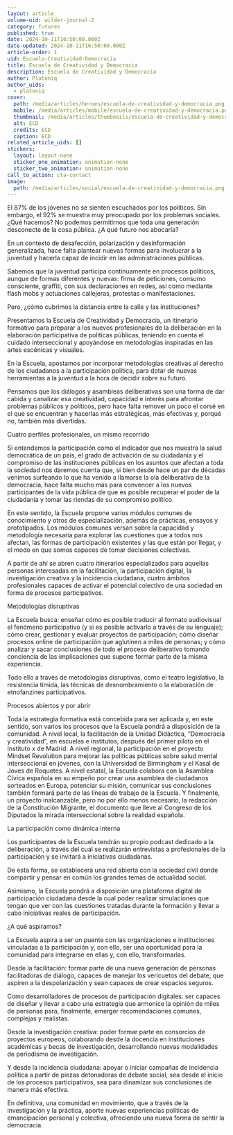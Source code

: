 ```yaml
---
layout: article
volume-uid: wilder-journal-2
category: futures
published: true
date: 2024-10-11T16:50:00.000Z
date-updated: 2024-10-11T16:50:00.000Z
article-order: 1
uid: Escuela-Creatividad-Democracia
title: Escuela de Creatividad y Democracia
description: Escuela de Creatividad y Democracia
author: Platoniq
author_uids:
  - platoniq
cover:
  path: /media/articles/heroes/escuela-de-creatividad-y-democracia.png
  mobile: /media/articles/mobile/escuela-de-creatividad-y-democracia.png
  thumbnail: /media/articles/thumbnails/escuela-de-creatividad-y-democracia.png
  alt: ECD
  credits: ECD
  caption: ECD
related_article_uids: []
stickers:
  layout: layout-none
  sticker_one_animation: animation-none
  sticker_two_animation: animation-none
call_to_action: cta-contact
image:
  path: /media/articles/social/escuela-de-creatividad-y-democracia.png
---
```

El 87% de los jóvenes no se sienten escuchados por los políticos. Sin embargo, el 92% se muestra muy preocupado por los problemas sociales. ¿Qué hacemos? No podemos permitirnos que toda una generación desconecte de la cosa pública. ¿A qué futuro nos abocaría?

En un contexto de desafección, polarización y desinformación generalizada, hace falta plantear nuevas formas para involucrar a la juventud y hacerla capaz de incidir en las administraciones públicas.



Sabemos que la juventud participa continuamente en procesos políticos, aunque de formas diferentes y nuevas: firma de peticiones, consumo consciente, graffiti, con sus declaraciones en redes, así como mediante flash mobs y actuaciones callejeras, protestas o manifestaciones.



Pero, ¿cómo cubrimos la distancia entre la calle y las instituciones?



Presentamos la Escuela de Creatividad y Democracia, un itinerario formativo para preparar a los nuevos profesionales de la deliberación en la elaboración participativa de políticas públicas, teniendo en cuenta el cuidado interseccional y apoyándose en metodologías inspiradas en las artes escénicas y visuales. 



En la Escuela, apostamos por incorporar metodologías creativas al derecho de los ciudadanos a la participación política, para dotar de nuevas herramientas a la juventud a la hora de decidir sobre su futuro.



Pensamos que los diálogos y asambleas deliberativas son una forma de dar cabida y canalizar esa creatividad, capacidad e interés para afrontar problemas públicos y políticos, pero hace falta remover un poco el corsé en el que se encuentran y hacerlas más estratégicas, más efectivas y, porqué no, también más divertidas.



Cuatro perfiles profesionales, un mismo recorrido



Si entendemos la participación como el indicador que nos muestra la salud democrática de un país, el grado de activación de su ciudadanía y el compromiso de las instituciones públicas en los asuntos que afectan a toda la sociedad nos daremos cuenta que, si bien desde hace un par de décadas venimos surfeando lo que ha venido a llamarse la ola deliberativa de la democracia, hace falta mucho más para convencer a los nuevos participantes de la vida pública de que es posible recuperar el poder de la ciudadanía y tomar las riendas de su compromiso político.



En este sentido, la Escuela propone varios módulos comunes de conocimiento y otros de especialización, además de prácticas, ensayos y prototipados. Los módulos comunes versan sobre la capacidad y metodología necesaria para explorar las cuestiones que a todos nos afectan, las formas de participación existentes y las que están por llegar, y el modo en que somos capaces de tomar decisiones colectivas. 



A partir de ahí se abren cuatro itinerarios especializados para aquellas personas interesadas en la facilitación, la participación digital, la investigación creativa y la incidencia ciudadana, cuatro ámbitos profesionales capaces de activar el potencial colectivo de una sociedad en forma de procesos participativos.



Metodologías disruptivas



La Escuela busca: enseñar cómo es posible traducir al formato audiovisual el fenómeno participativo (y si es posible activarlo a través de su lenguaje); cómo crear, gestionar y evaluar proyectos de participación; cómo diseñar procesos online de participación que aglutinen a miles de personas; y cómo analizar y sacar conclusiones de todo el proceso deliberativo tomando conciencia de las implicaciones que supone formar parte de la misma experiencia.



Todo ello a través de metodologías disruptivas, como el teatro legislativo, la resistencia tímida, las técnicas de desnombramiento o la elaboración de etnofanzines participativos.



Procesos abiertos y por abrir



Toda la estrategia formativa está concebida para ser aplicada y, en este sentido, son varios los procesos que la Escuela pondrá a disposición de la comunidad. A nivel local, la facilitación de la Unidad Didáctica, “Democracia y creatividad”, en escuelas e institutos, después del primer piloto en el Instituto x de Madrid. A nivel regional, la participación en el proyecto Mindset Revolution para mejorar las políticas públicas sobre salud mental interseccional en jóvenes, con la Universidad de Birmingham y el Kasal de Joves de Roquetes. A nivel estatal, la Escuela colabora con la Asamblea Cívica española en su empeño por crear una asamblea de ciudadanos sorteados en Europa, potenciar su misión, comunicar sus conclusiones también formará parte de las líneas de trabajo de la Escuela. Y finalmente, un proyecto inalcanzable, pero no por ello menos necesario, la redacción de la Constitución Migrante, el documento que lleve al Congreso de los Diputados la mirada interseccional sobre la realidad española.



La participación como dinámica interna



Los participantes de la Escuela  tendrán su propio podcast dedicado a la deliberación, a través del cual se realizarán entrevistas a profesionales de la participación y se invitará a iniciativas ciudadanas.



De esta forma, se establecerá una red abierta con la sociedad civil donde compartir y pensar en común los grandes temas de actualidad social.



Asimismo, la Escuela pondrá a disposición una plataforma digital de participación ciudadana desde la cual poder realizar simulaciones que tengan que ver con las cuestiones tratadas durante la formación y llevar a cabo iniciativas reales de participación.



¿A qué aspiramos?



La Escuela aspira a ser un puente con las organizaciones e instituciones vinculadas a la participación y, con ello, ser una oportunidad para la comunidad para integrarse en ellas y, con ello, transformarlas. 



Desde la facilitación: formar parte de una nueva generación de personas facilitadoras de diálogo, capaces de manejar los vericuetos del debate, que aspiren a la despolarización y sean capaces de crear espacios seguros.



Como desarrolladores de procesos de participación digitales: ser capaces de diseñar y llevar a cabo una estrategia que armonice la opinión de miles de personas para, finalmente, emerger recomendaciones comunes, complejas y realistas.



Desde la investigación creativa: poder formar parte en consorcios de proyectos europeos, colaborando desde la docencia en instituciones académicas y becas de investigación, desarrollando nuevas modalidades de periodismo de investigación.



Y desde la incidencia ciudadana: apoyar o iniciar campañas de incidencia política a partir de piezas detonadoras de debate social, sea desde el inicio de los procesos participativos, sea para dinamizar sus conclusiones de manera más efectiva.



En definitiva, una comunidad en movimiento, que a través de la investigación y la práctica, aporte nuevas experiencias políticas de emancipación personal y colectiva,  ofreciendo una nueva forma de sentir la democracia.
